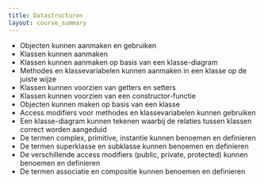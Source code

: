 ```yaml
---
title: Datastructuren
layout: course_summary
---
```


 - Objecten kunnen aanmaken en gebruiken
 - Klassen kunnen aanmaken
 - Klassen kunnen aanmaken op basis van een klasse-diagram
 - Methodes en klassevariabelen kunnen aanmaken in een klasse op de juiste wijze
 - Klassen kunnen voorzien van getters en setters
 - Klassen kunnen voorzien van een constructor-functie
 - Objecten kunnen maken op basis van een klasse
 - Access modifiers voor methodes en klassevariabelen kunnen gebruiken
 - Een klasse-diagram kunnen tekenen waarbij de relaties tussen klassen correct worden aangeduid
 - De termen complex, primitive, instantie kunnen benoemen en definieren
 - De termen superklasse en subklasse kunnen benoemen en definieren
 - De verschillende access modifiers (public, private, protected) kunnen benoemen en definieren
 - De termen associatie en compositie kunnen benoemen en definieren